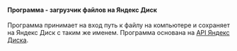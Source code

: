 #### Программа - загрузчик файлов на Яндекс Диск
Программа принимает на вход путь к файлу на компьютере и сохраняет на Яндекс Диск с таким же именем. 
Программа основана на [API Яндекс Диска](https://yandex.ru/dev/disk/poligon/).
